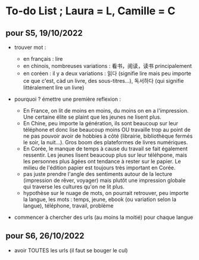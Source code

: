 # To-do List ; Laura = L, Camille = C

## pour S5, 19/10/2022
- trouver mot :
    - en français : lire
    - en chinois, nombreuses variations : 看书，阅读，读书    principalement
    - en coréen : il y a deux variations : 읽다 (signifie lire mais peu importe ce que c'est, càd un livre, des sous-titres...), 독서하다 (qui signifie littéralement lire un livre)  

- pourquoi ? émettre une première reflexion :
    - En France, on lit de moins en moins, du moins on en a l'impression. Une certaine élite se plaint que les jeunes ne lisent plus. 
    - En Chine, peu importe la génération, ils sont beaucoup sur leur téléphone et donc lise beaucoup moins OU travaille trop au point de ne pas pouvoir avoir de hobbies à côté (librairie, bibliothèque fermés le soir, la nuit...). Gros boom des plateformes de livres numériques. 
    - En Corée, le manque de temps à cause du travail se fait également ressentir. Les jeunes lisent beaucoup plus sur leur téléhpone, mais les personnes plus âgées ont tendance à rester sur le papier. Le milieu de l'édition papier est toujours très important en Corée. 
    - pas juste prendre l'angle des sentiments autour de la lecture (impression de rêver, voyager) mais plutôt une impression globale qui traverse les cultures qu'on ne lit plus. 
    - hypothèse sur le nuage de mots, on pourrait retrouver, peu importe la langue, les mots : temps, jeune, ebook (ou variation selon la langue), téléphone, travail, problème

- commencer à chercher des urls (au moins la moitié) pour chaque langue

## pour S6, 26/10/2022
- avoir TOUTES les urls (il faut se bouger le cul)
